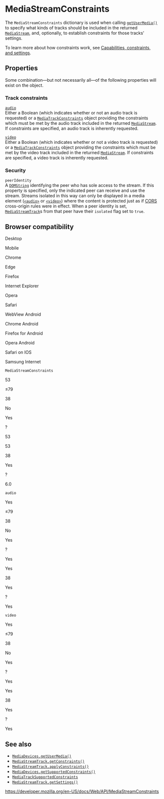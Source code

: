 # MediaStreamConstraints

The `MediaStreamConstraints` dictionary is used when calling [`getUserMedia()`](mediadevices/getusermedia) to specify what kinds of tracks should be included in the returned [`MediaStream`](mediastream), and, optionally, to establish constraints for those tracks' settings.

To learn more about how constraints work, see [Capabilities, constraints, and settings](media_streams_api/constraints).

## Properties

Some combination—but not necessarily all—of the following properties will exist on the object.

### Track constraints

[`audio`](mediastreamconstraints/audio)  
Either a Boolean (which indicates whether or not an audio track is requested) or a [`MediaTrackConstraints`](mediatrackconstraints) object providing the constraints which must be met by the audio track included in the returned [`MediaStream`](mediastream). If constraints are specified, an audio track is inherently requested.

[`video`](mediastreamconstraints/video)  
Either a Boolean (which indicates whether or not a video track is requested) or a [`MediaTrackConstraints`](mediatrackconstraints) object providing the constraints which must be met by the video track included in the returned [`MediaStream`](mediastream). If constraints are specified, a video track is inherently requested.

### Security

<span class="page-not-created">`peerIdentity`</span>  
A [`DOMString`](domstring) identifying the peer who has sole access to the stream. If this property is specified, only the indicated peer can receive and use the stream. Streams isolated in this way can only be displayed in a media element ([`<audio>`](https://developer.mozilla.org/en-US/docs/Web/HTML/Element/audio) or [`<video>`](https://developer.mozilla.org/en-US/docs/Web/HTML/Element/video)) where the content is protected just as if [CORS](https://developer.mozilla.org/en-US/docs/Glossary/CORS) cross-origin rules were in effect. When a peer identity is set, [`MediaStreamTrack`](mediastreamtrack)s from that peer have their <span class="page-not-created">`isolated`</span> flag set to `true`.

## Browser compatibility

Desktop

Mobile

Chrome

Edge

Firefox

Internet Explorer

Opera

Safari

WebView Android

Chrome Android

Firefox for Android

Opera Android

Safari on IOS

Samsung Internet

`MediaStreamConstraints`

53

≤79

38

No

Yes

?

53

53

38

Yes

?

6.0

`audio`

Yes

≤79

38

No

Yes

?

Yes

Yes

38

Yes

?

Yes

`video`

Yes

≤79

38

No

Yes

?

Yes

Yes

38

Yes

?

Yes

## See also

- [`MediaDevices.getUserMedia()`](mediadevices/getusermedia)
- [`MediaStreamTrack.getConstraints()`](mediastreamtrack/getconstraints)
- [`MediaStreamTrack.applyConstraints()`](mediastreamtrack/applyconstraints)
- [`MediaDevices.getSupportedConstraints()`](mediadevices/getsupportedconstraints)
- [`MediaTrackSupportedConstraints`](mediatracksupportedconstraints)
- [`MediaStreamTrack.getSettings()`](mediastreamtrack/getsettings)

<a href="https://developer.mozilla.org/en-US/docs/Web/API/MediaStreamConstraints" class="_attribution-link">https://developer.mozilla.org/en-US/docs/Web/API/MediaStreamConstraints</a>
